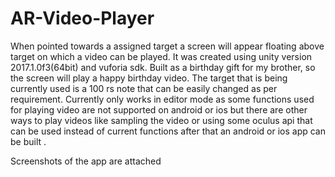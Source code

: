 # AR-Video-Player
When pointed towards a assigned target a screen will appear floating above target on which a video can be played.
It was created using unity version 2017.1.0f3(64bit) and vuforia sdk.
Built as a birthday gift for my brother, so the screen will play a happy birthday video. 
The target that is being currently used is a 100 rs note that can be easily changed as per requirement.
Currently only works in editor mode as some functions used for playing video are not supported on android or ios but there are other ways to  play videos like sampling the video or using some oculus api that can be used instead of current functions after that an android or ios app can be built .

Screenshots of the app are attached

